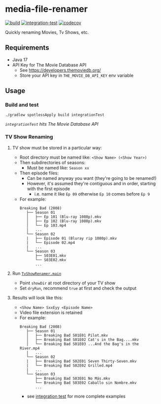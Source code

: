 # media-file-renamer

[![build](https://github.com/will-molloy/media-file-renamer/workflows/build/badge.svg?branch=main&event=push)](https://github.com/will-molloy/media-file-renamer/actions?query=workflow%3Abuild)
[![integration-test](https://github.com/will-molloy/media-file-renamer/workflows/integration-test/badge.svg?branch=main&event=push)](https://github.com/will-molloy/media-file-renamer/actions?query=workflow%3Aintegration-test)
[![codecov](https://codecov.io/gh/will-molloy/media-file-renamer/branch/main/graph/badge.svg)](https://codecov.io/gh/will-molloy/media-file-renamer)

Quickly renaming Movies, Tv Shows, etc.

## Requirements

- Java 17
- API Key for The Movie Database API
    - See https://developers.themoviedb.org/
    - Store your API key in `THE_MOVIE_DB_API_KEY` env variable

## Usage

### Build and test

```
./gradlew spotlessApply build integrationTest
```

_`integrationTest` hits The Movie Database API_

### TV Show Renaming

1. TV show must be stored in a particular way:
    - Root directory must be named like: `<Show Name> (<Show Year>)`
    - Then subdirectories of seasons:
        - Must be named like: `Season xx`
    - Then episode files:
        - Can be named anyway you want (they're going to be renamed!)
        - However, it's assumed they're contiguous and in order, starting with the first episode
            - i.e. name it like `Ep 09` otherwise `Ep 10` comes before `Ep 9`
    - For example:
      ```
      Breaking Bad (2008)
         ├── Season 01
         │   ├── Ep 101 (Blu-ray 1080p).mkv
         │   ├── Ep 102 (Blu-ray 1080p).mkv
         │   └── Ep 103.mp4
         |   ...
         └── Season 02
         |   ├── Episode 01 (Bluray rip 1080p).mkv
         |   └── Episode 02.mp4
         |   ...
         └── Season 03
             ├── S03E01.mkv
             └── S03E02.mkv
             ...
      ```


2. Run [`TvShowRenamer.main`](media-file-renamer/src/main/java/com/willmolloy/media/tvshows/TvShowRenamer.java)
    - Point `showDir` at root directory of your TV show
    - Set `dryRun`, recommend `true` at first and check the output


3. Results will look like this:
    - `<Show Name> SxxEyy <Episode Name>`
    - Video file extension is retained
    - For example:
      ```
      Breaking Bad (2008)
         ├── Season 01
         │   ├── Breaking Bad S01E01 Pilot.mkv
         │   ├── Breaking Bad S01E02 Cat's in the Bag....mkv
         │   └── Breaking Bad S01E03 ...And the Bag's in the River.mp4
         |   ...
         └── Season 02
         |   ├── Breaking Bad S02E01 Seven Thirty-Seven.mkv
         |   └── Breaking Bad S02E02 Grilled.mp4
         |   ...
         └── Season 03
             ├── Breaking Bad S03E01 No Más.mkv
             └── Breaking Bad S03E02 Caballo sin Nombre.mkv
             ...
      ```
      - see [integration test](media-file-renamer/src/integrationTest/java/com/willmolloy/media/tvshows/TvShowRenamerIntegrationTest.java) for more complete examples
